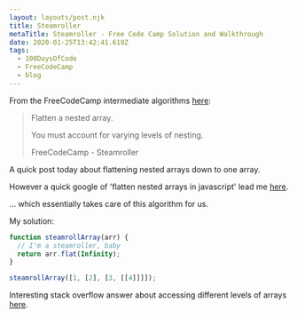 ```yaml
---
layout: layouts/post.njk
title: Steamroller
metaTitle: Steamroller - Free Code Camp Solution and Walkthrough
date: 2020-01-25T13:42:41.619Z
tags:
  - 100DaysOfCode
  - FreeCodeCamp
  - blog
---
```

From the FreeCodeCamp intermediate algorithms [here](https://www.freecodecamp.org/learn/javascript-algorithms-and-data-structures/intermediate-algorithm-scripting/drop-it):

> Flatten a nested array.
> 
> You must account for varying levels of nesting.
> 
> FreeCodeCamp - Steamroller

A quick post today about flattening nested arrays down to one array.

However a quick google of 'flatten nested arrays in javascript' lead me [here](https://developer.mozilla.org/en-US/docs/Web/JavaScript/Reference/Global_Objects/Array/flat).

... which essentially takes care of this algorithm for us.

My solution:

```javascript
function steamrollArray(arr) {
  // I'm a steamroller, baby
  return arr.flat(Infinity);
}

steamrollArray([1, [2], [3, [[4]]]]);
```

Interesting stack overflow answer about accessing different levels of arrays [here](https://stackoverflow.com/questions/11922383/how-can-i-access-and-process-nested-objects-arrays-or-json).